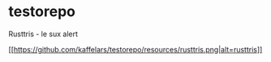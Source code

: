 # testorepo
Rusttris - le sux alert

[[https://github.com/kaffelars/testorepo/resources/rusttris.png|alt=rusttris]]
